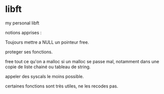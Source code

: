 # libft
my personal libft

notions apprises : 

Toujours mettre a NULL un pointeur free.

proteger ses fonctions.

free tout ce qu'on a malloc si un malloc se passe mal, notamment dans une copie
de liste chainé ou tableau de string.

appeler des syscals le moins possible.

certaines fonctions sont très utiles, ne les recodes pas.
